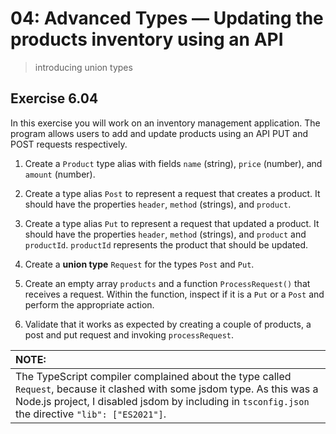 # 04: Advanced Types &mdash; Updating the products inventory using an API
> introducing union types

## Exercise 6.04

In this exercise you will work on an inventory management application. The program allows users to add and update products using an API PUT and POST requests respectively.


1. Create a `Product` type alias with fields `name` (string), `price` (number), and `amount` (number).

2. Create a type alias `Post` to represent a request that creates a product. It should have the properties `header`, `method` (strings), and `product`.

3. Create a type alias `Put` to represent a request that updated a product. It should have the properties `header`, `method` (strings), and `product` and `productId`. `productId` represents the product that should be updated.

4. Create a **union type** `Request` for the types `Post` and `Put`.

5. Create an empty array `products` and a function `ProcessRequest()` that receives a request. Within the function, inspect if it is a `Put` or a `Post` and perform the appropriate action.

6. Validate that it works as expected by creating a couple of products, a post and put request and invoking `processRequest`.


| NOTE: |
| :---- |
| The TypeScript compiler complained about the type called `Request`, because it clashed with some jsdom type. As this was a Node.js project, I disabled jsdom by including in `tsconfig.json` the directive `"lib": ["ES2021"]`. |